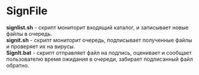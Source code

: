 # SignFile
**signlist.sh** - скрипт мониторит входящий каталог, и записывает новые файлы в очередь.  
**signit.sh** - скрипт мониторит очередь,  подписывает полученные файлы и проверяет их на вирусы.  
**SignIt.bat** - скрипт отправляет файл на подпись, оценивает и сообщает пользователю время ожидания в очереди, забирает подписанный файл обратно.  
